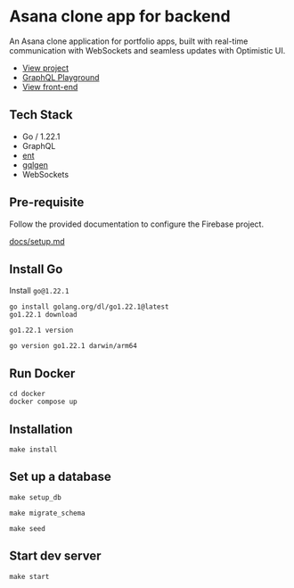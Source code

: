 # Asana clone app for backend
An Asana clone application for portfolio apps, built with real-time communication with WebSockets and seamless updates with Optimistic UI.

- [View project](https://project-management-demo.manatoworks.me/)
- [GraphQL Playground](https://project-management-demo.ebad78r3fqm9m.ap-northeast-1.cs.amazonlightsail.com/playground)
- [View front-end](https://github.com/manakuro/project-management-demo-frontend)

## Tech Stack
- Go / 1.22.1
- GraphQL
- [ent](https://github.com/ent/ent)
- [gqlgen](https://github.com/99designs/gqlgen)
- WebSockets

## Pre-requisite
Follow the provided documentation to configure the Firebase project.

[docs/setup.md](docs/setup.md)

## Install Go

Install `go@1.22.1`
```
go install golang.org/dl/go1.22.1@latest
go1.22.1 download
```

```
go1.22.1 version

go version go1.22.1 darwin/arm64
```

## Run Docker

```
cd docker
docker compose up
```

## Installation

```
make install
```

## Set up a database

```
make setup_db
```

```
make migrate_schema
```

```
make seed
```

## Start dev server

```
make start
```
